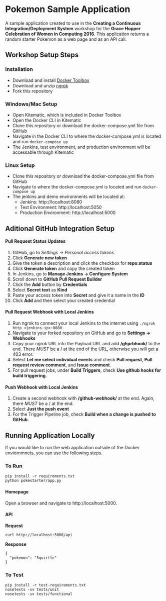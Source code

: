 # Pokemon Sample Application

A sample application created to use in the **Creating a Continuous Integration/Deployment System** workshop for the
**Grace Hopper Celebration of Women in Computing 2016**. This application returns a random starter Pokemon
as a web page and as an API call.


## Workshop Setup Steps
### Installation
* Download  and install [Docker Toolbox](https://www.docker.com/products/docker-toolbox)
* Download and unzip [ngrok](https://ngrok.com/)
* Fork this repository

### Windows/Mac Setup
* Open Kitematic, which is included in Docker Toolbox
* Open the Docker CLI in Kitematic
* Clone this repository or download the docker-compose.yml file from GitHub
* Navigate in the Docker CLI to where the docker-compose.yml is located and run `docker-compose up`
* The Jenkins, test environment, and production environment will be accessable through Kitematic 

### Linux Setup
* Clone this repository or download the docker-compose.yml file from GitHub
* Navigate to where the docker-compose.yml is located and run `docker-compose up`
* The jenkins and demo environments will be located at:
  * Jenkins: http://localhost:8080
  * Test Environment: http://localhost:5050
  * Production Environment: http://localhost:5000


## Aditional GitHub Integration Setup
#### Pull Request Status Updates
1. GitHub, go to *Settings -> Personal access tokens*
2. Click **Generate new token**
3. Give the token a description and click the checkbox for **repo:status**
4. Click **Generate token** and copy the created token
5. In Jenkins, go to  **Manage Jenkins -> Configure System**
6. Scroll down to **GitHub Pull Request Builder**
7. Click the **Add** button by **Credentials**
8. Select **Secret text** as **Kind**
9. Paste your access token into **Secret** and give it a name in the **ID**
10. Click **Add** and then select your created credential

#### Pull Request Webhook with Local Jenkins
1. Run ngrok to connect your local Jenkins to the internet using `./ngrok http <jenkins-ip>:8080`
2. Navigate to your forked repository on GitHub and go to **Settings -> Webhooks**
3. Copy your ngrok URL into the Payload URL  and add **/ghprbhook/** to the end. There *MUST* be a / at the end of the URL, otherwise you will get a 403 error.
4. Select **Let me select individual events** and check **Pull request**, **Pull request review comment**, and **Issue comment**.
5. For pull request jobs, under **Build Triggers**, check **Use github hooks for build triggering**.


#### Push Webhook with Local Jenkins
1. Create a second webhook with **/github-webhook/** at the end. Again, there *MUST* be a / at the end.
2. Select **Just the push event**
3. For the Trigger Pipeline job, check **Build when a change is pushed to GitHub**.


## Running Application Locally
If you would like to run the web application outside of the Docker enviornmnets, you can use the following steps.
### To Run
```
pip install -r requirements.txt
python pokestarter/app.py
```

#### Homepage
Open a browser and navigate to http://localhost:5000.

#### API
**Request**
```
curl http://localhost:5000/api
```
**Response**
```
{
  "pokemon": "Squirtle"
}
```

### To Test
```
pip install -r test-requirements.txt
nosetests -sv tests/unit
nosetests -sv tests/functional
```
